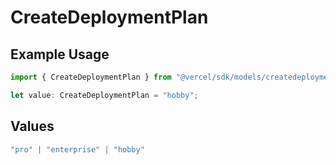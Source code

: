 # CreateDeploymentPlan

## Example Usage

```typescript
import { CreateDeploymentPlan } from "@vercel/sdk/models/createdeploymentop.js";

let value: CreateDeploymentPlan = "hobby";
```

## Values

```typescript
"pro" | "enterprise" | "hobby"
```